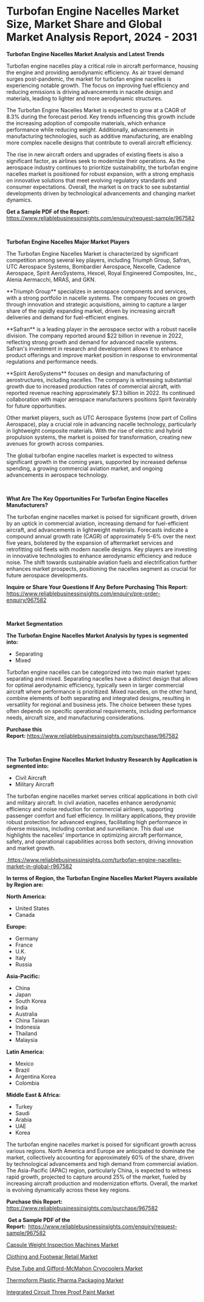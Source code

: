 <p><h1>Turbofan Engine Nacelles Market Size, Market Share and Global Market Analysis Report, 2024 - 2031</h1></p><p><strong>Turbofan Engine Nacelles Market Analysis and Latest Trends</strong></p>
<p><p>Turbofan engine nacelles play a critical role in aircraft performance, housing the engine and providing aerodynamic efficiency. As air travel demand surges post-pandemic, the market for turbofan engine nacelles is experiencing notable growth. The focus on improving fuel efficiency and reducing emissions is driving advancements in nacelle design and materials, leading to lighter and more aerodynamic structures.</p><p>The Turbofan Engine Nacelles Market is expected to grow at a CAGR of 8.3% during the forecast period. Key trends influencing this growth include the increasing adoption of composite materials, which enhance performance while reducing weight. Additionally, advancements in manufacturing technologies, such as additive manufacturing, are enabling more complex nacelle designs that contribute to overall aircraft efficiency.</p><p>The rise in new aircraft orders and upgrades of existing fleets is also a significant factor, as airlines seek to modernize their operations. As the aerospace industry continues to prioritize sustainability, the turbofan engine nacelles market is positioned for robust expansion, with a strong emphasis on innovative solutions that meet evolving regulatory standards and consumer expectations. Overall, the market is on track to see substantial developments driven by technological advancements and changing market dynamics.</p></p>
<p><strong>Get a Sample PDF of the Report:&nbsp;</strong> <a href="https://www.reliablebusinessinsights.com/enquiry/request-sample/967582?utm_campaign=117&utm_medium=2&utm_source=Github&utm_content=ia&utm_term=30102024&utm_id=turbofan-engine-nacelles">https://www.reliablebusinessinsights.com/enquiry/request-sample/967582</a></p>
<p>&nbsp;</p>
<p><strong>Turbofan Engine Nacelles Major Market Players</strong></p>
<p><p>The Turbofan Engine Nacelles Market is characterized by significant competition among several key players, including Triumph Group, Safran, UTC Aerospace Systems, Bombardier Aerospace, Nexcelle, Cadence Aerospace, Spirit AeroSystems, Hexcel, Royal Engineered Composites, Inc., Alenia Aermacchi, MRAS, and GKN.</p><p>**Triumph Group** specializes in aerospace components and services, with a strong portfolio in nacelle systems. The company focuses on growth through innovation and strategic acquisitions, aiming to capture a larger share of the rapidly expanding market, driven by increasing aircraft deliveries and demand for fuel-efficient engines.</p><p>**Safran** is a leading player in the aerospace sector with a robust nacelle division. The company reported around $22 billion in revenue in 2022, reflecting strong growth and demand for advanced nacelle systems. Safran's investment in research and development allows it to enhance product offerings and improve market position in response to environmental regulations and performance needs.</p><p>**Spirit AeroSystems** focuses on design and manufacturing of aerostructures, including nacelles. The company is witnessing substantial growth due to increased production rates of commercial aircraft, with reported revenue reaching approximately $7.3 billion in 2022. Its continued collaboration with major aerospace manufacturers positions Spirit favorably for future opportunities.</p><p>Other market players, such as UTC Aerospace Systems (now part of Collins Aerospace), play a crucial role in advancing nacelle technology, particularly in lightweight composite materials. With the rise of electric and hybrid propulsion systems, the market is poised for transformation, creating new avenues for growth across companies.</p><p>The global turbofan engine nacelles market is expected to witness significant growth in the coming years, supported by increased defense spending, a growing commercial aviation market, and ongoing advancements in aerospace technology.</p></p>
<p>&nbsp;</p>
<p><strong>What Are The Key Opportunities For Turbofan Engine Nacelles Manufacturers?</strong></p>
<p><p>The turbofan engine nacelles market is poised for significant growth, driven by an uptick in commercial aviation, increasing demand for fuel-efficient aircraft, and advancements in lightweight materials. Forecasts indicate a compound annual growth rate (CAGR) of approximately 5-6% over the next five years, bolstered by the expansion of aftermarket services and retrofitting old fleets with modern nacelle designs. Key players are investing in innovative technologies to enhance aerodynamic efficiency and reduce noise. The shift towards sustainable aviation fuels and electrification further enhances market prospects, positioning the nacelles segment as crucial for future aerospace developments.</p></p>
<p><strong>Inquire or Share Your Questions If Any Before Purchasing This Report:</strong> <a href="https://www.reliablebusinessinsights.com/enquiry/pre-order-enquiry/967582?utm_campaign=117&utm_medium=2&utm_source=Github&utm_content=ia&utm_term=30102024&utm_id=turbofan-engine-nacelles">https://www.reliablebusinessinsights.com/enquiry/pre-order-enquiry/967582</a></p>
<p>&nbsp;</p>
<p><strong>Market Segmentation</strong></p>
<p><strong>The Turbofan Engine Nacelles Market Analysis by types is segmented into:</strong></p>
<p><ul><li>Separating</li><li>Mixed</li></ul></p>
<p><p>Turbofan engine nacelles can be categorized into two main market types: separating and mixed. Separating nacelles have a distinct design that allows for optimal aerodynamic efficiency, typically seen in larger commercial aircraft where performance is prioritized. Mixed nacelles, on the other hand, combine elements of both separating and integrated designs, resulting in versatility for regional and business jets. The choice between these types often depends on specific operational requirements, including performance needs, aircraft size, and manufacturing considerations.</p></p>
<p><strong>Purchase this Report:&nbsp;</strong><a href="https://www.reliablebusinessinsights.com/purchase/967582?utm_campaign=117&utm_medium=2&utm_source=Github&utm_content=ia&utm_term=30102024&utm_id=turbofan-engine-nacelles">https://www.reliablebusinessinsights.com/purchase/967582</a></p>
<p>&nbsp;</p>
<p><strong>The Turbofan Engine Nacelles Market Industry Research by Application is segmented into:</strong></p>
<p><ul><li>Civil Aircraft</li><li>Military Aircraft</li></ul></p>
<p><p>The turbofan engine nacelles market serves critical applications in both civil and military aircraft. In civil aviation, nacelles enhance aerodynamic efficiency and noise reduction for commercial airliners, supporting passenger comfort and fuel efficiency. In military applications, they provide robust protection for advanced engines, facilitating high performance in diverse missions, including combat and surveillance. This dual use highlights the nacelles' importance in optimizing aircraft performance, safety, and operational capabilities across both sectors, driving innovation and market growth.</p></p>
<p><a href="https://www.reliablebusinessinsights.com/turbofan-engine-nacelles-market-in-global-r967582?utm_campaign=117&utm_medium=2&utm_source=Github&utm_content=ia&utm_term=30102024&utm_id=turbofan-engine-nacelles">&nbsp;https://www.reliablebusinessinsights.com/turbofan-engine-nacelles-market-in-global-r967582</a></p>
<p><strong>In terms of Region, the Turbofan Engine Nacelles Market Players available by Region are:</strong></p>
<p>
    <p> <strong> North America: </strong>
        <ul>
            <li>United States</li>
            <li>Canada</li>
        </ul>
        </p> 
    <p> <strong> Europe: </strong>
        <ul>
            <li>Germany</li>
            <li>France</li>
            <li>U.K.</li>
            <li>Italy</li>
            <li>Russia</li>
        </ul>
        </p> 
    <p> <strong> Asia-Pacific: </strong>
        <ul>
            <li>China</li>
            <li>Japan</li>
            <li>South Korea</li>
            <li>India</li>
            <li>Australia</li>
            <li>China Taiwan</li>
            <li>Indonesia</li>
            <li>Thailand</li>
            <li>Malaysia</li>
        </ul>
        </p> 
    <p> <strong> Latin America: </strong>
        <ul>
            <li>Mexico</li>
            <li>Brazil</li>
            <li>Argentina Korea</li>
            <li>Colombia</li>
        </ul>
        </p> 
    <p> <strong> Middle East & Africa: </strong>
        <ul>
            <li>Turkey</li>
            <li>Saudi</li>
            <li>Arabia</li>
            <li>UAE</li>
            <li>Korea</li>
        </ul>
    </p>
    </p>
<p><p>The turbofan engine nacelles market is poised for significant growth across various regions. North America and Europe are anticipated to dominate the market, collectively accounting for approximately 60% of the share, driven by technological advancements and high demand from commercial aviation. The Asia-Pacific (APAC) region, particularly China, is expected to witness rapid growth, projected to capture around 25% of the market, fueled by increasing aircraft production and modernization efforts. Overall, the market is evolving dynamically across these key regions.</p></p>
<p><strong>Purchase this Report: </strong><a href="https://www.reliablebusinessinsights.com/purchase/967582?utm_campaign=117&utm_medium=2&utm_source=Github&utm_content=ia&utm_term=30102024&utm_id=turbofan-engine-nacelles">https://www.reliablebusinessinsights.com/purchase/967582</a></p>
<p>&nbsp;<strong>Get a Sample PDF of the Report:&nbsp;&nbsp;</strong><a href="https://www.reliablebusinessinsights.com/enquiry/request-sample/967582?utm_campaign=117&utm_medium=2&utm_source=Github&utm_content=ia&utm_term=30102024&utm_id=turbofan-engine-nacelles">https://www.reliablebusinessinsights.com/enquiry/request-sample/967582</a></p>
<p><strong></strong></p>
<p><p><a href="https://issuu.com/reportprime-2/docs/capsule-weight-inspection-machines-_f74f8f25a3b3bb?utm_campaign=117&utm_medium=2&utm_source=Github&utm_content=ia&utm_term=30102024&utm_id=turbofan-engine-nacelles">Capsule Weight Inspection Machines Market</a></p><p><a href="https://github.com/fannklhimesu/Market-Research-Report-List-1/blob/main/clothing-and-footwear-retail-market.md?utm_campaign=117&utm_medium=2&utm_source=Github&utm_content=ia&utm_term=30102024&utm_id=turbofan-engine-nacelles">Clothing and Footwear Retail Market</a></p><p><a href="https://issuu.com/reportprime-2/docs/pulse-tube-and-gifford-mcmahon-cryo_ae8339e6ea9865?utm_campaign=117&utm_medium=2&utm_source=Github&utm_content=ia&utm_term=30102024&utm_id=turbofan-engine-nacelles">Pulse Tube and Gifford-McMahon Cryocoolers Market</a></p><p><a href="https://github.com/avilarotedlowkog/Market-Research-Report-List-1/blob/main/thermoform-plastic-pharma-packaging-market.md?utm_campaign=117&utm_medium=2&utm_source=Github&utm_content=ia&utm_term=30102024&utm_id=turbofan-engine-nacelles">Thermoform Plastic Pharma Packaging Market</a></p><p><a href="https://www.linkedin.com/pulse/integrated-circuit-three-proof-paint-market-trends-insights-lhqsc?utm_campaign=117&utm_medium=2&utm_source=Github&utm_content=ia&utm_term=30102024&utm_id=turbofan-engine-nacelles">Integrated Circuit Three Proof Paint Market</a></p></p>